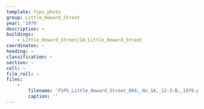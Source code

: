 ```yaml
---
template: fsps_photo
group: Little_Howard_Street
year: '1979'
description: ~
buildings:
    - Little_Howard_Street/1A_Little_Howard_Street
coordinates: ~
heading: ~
classification: ~
section: ~
cell: ~
film_roll: ~
files:
    -
        filename: 'FSPS_Little_Howard_Street_008,_No_1A,_12-3-B,_1979.png'
        caption: ''
---
```

